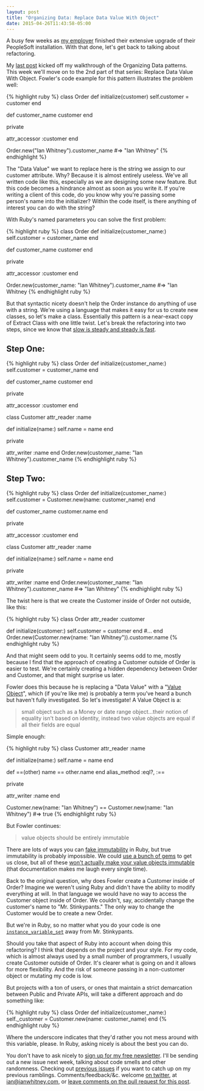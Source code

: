```yaml
---
layout: post
title: "Organizing Data: Replace Data Value With Object"
date: 2015-04-26T11:43:58-05:00
---
```


A busy few weeks as [my employer](http://www.umn.edu) finished their extensive upgrade of their PeopleSoft installation. With that done, let's get back to talking about refactoring.

My [last post](http://designisrefactoring.com/2015/03/29/organizing-data-self-encapsulation/) kicked off my walkthrough of the Organizing Data patterns. This week we'll move on to the 2nd part of that series: Replace Data Value With Object. Fowler's code example for this pattern illustrates the problem well:

<!--break-->

{% highlight ruby %}
class Order
  def initialize(customer)
    self.customer = customer
  end

  def customer_name
    customer
  end

  private

  attr_accessor :customer
end

Order.new("Ian Whitney").customer_name
#=> "Ian Whitney"
{% endhighlight %}

The "Data Value" we want to replace here is the string we assign to our customer attribute. Why? Because it is almost entirely useless. We've all written code like this, especially as we are designing some new feature. But this code becomes a hindrance almost as soon as you write it. If you're writing a client of this code, do you know why you're passing some person's name into the initializer? Within the code itself, is there anything of interest you can do with the string?

With Ruby's named parameters you can solve the first problem:

{% highlight ruby %}
class Order
  def initialize(customer_name:)
    self.customer = customer_name
  end

  def customer_name
    customer
  end

  private

  attr_accessor :customer
end

Order.new(customer_name: "Ian Whitney").customer_name
#=> "Ian Whitney
{% endhighlight ruby %}

But that syntactic nicety doesn't help the Order instance do anything of use with a string. We're using a language that makes it easy for us to create new classes, so let's make a class. Essentially this pattern is a near-exact copy of Extract Class with one little twist. Let's break the refactoring into two steps, since we know that [slow is steady and steady is fast](http://designisrefactoring.com/2015/03/01/refactoring-two-ways/).

## Step One:

{% highlight ruby %}
class Order
  def initialize(customer_name:)
    self.customer = customer_name
  end

  def customer_name
    customer
  end

  private

  attr_accessor :customer
end

class Customer
  attr_reader :name

  def initialize(name:)
    self.name = name
  end

  private

  attr_writer :name
end
Order.new(customer_name: "Ian Whitney").customer_name
{% endhighlight ruby %}

## Step Two:

{% highlight ruby %}
class Order
  def initialize(customer_name:)
    self.customer = Customer.new(name: customer_name)
  end

  def customer_name
    customer.name
  end

  private

  attr_accessor :customer
end

class Customer
  attr_reader :name

  def initialize(name:)
    self.name = name
  end

  private

  attr_writer :name
end
Order.new(customer_name: "Ian Whitney").customer_name
#=> "Ian Whitney"
{% endhighlight ruby %}

The twist here is that we create the Customer inside of Order not outside, like this:

{% highlight ruby %}
class Order
  attr_reader :customer

  def initialize(customer:)
    self.customer = customer
  end
  #...
end
Order.new(Customer.new(name: "Ian Whitney")).customer.name
{% endhighlight ruby %}

And that might seem odd to you. It certainly seems odd to me, mostly because I find that the approach of creating a Customer outside of Order is easier to test. We're certainly creating a hidden dependency between Order and Customer, and that might surprise us later.

Fowler does this because he is replacing a "Data Value" with a "[Value Object](http://martinfowler.com/bliki/ValueObject.html)", which (if you're like me) is probably a term you've heard a bunch but haven't fully investigated. So let's investigate! A Value Object is a:

> small object such as a Money or date range object...their notion of equality isn't based on identity, instead two value objects are equal if all their fields are equal

Simple enough:

{% highlight ruby %}
class Customer
  attr_reader :name

  def initialize(name:)
    self.name = name
  end

  def ==(other)
    name == other.name
  end
  alias_method :eql?, :==

  private

  attr_writer :name
end

Customer.new(name: "Ian Whitney") == Customer.new(name: "Ian Whitney")
#=> true
{% endhighlight ruby %}

But Fowler continues:

> value objects should be entirely immutable

There are lots of ways you can [fake immutability](https://duckduckgo.com/?q=immutable%20ruby) in Ruby, but true immutability is probably impossible. We could [use a bunch of gems](http://www.sitepoint.com/functional-programming-ruby-value-objects/) to get us close, but all of these [won't actually make your value objects immutable](http://apidock.com/ruby/Object/instance_variable_set) (that documentation makes me laugh every single time).

Back to the original question, why does Fowler create a Customer inside of Order? Imagine we weren't using Ruby and didn't have the ability to modify everything at will. In that language we would have no way to access the Customer object inside of Order. We couldn't, say, accidentally change the customer's name to "Mr. Stinkypants." The only way to change the Customer would be to create a new Order.

But we're in Ruby, so no matter what you do your code is one [`instance_variable_set`](http://ruby-doc.org/core-2.2.2/Object.html#method-i-instance_variable_set) away from Mr. Stinkypants.

Should you take that aspect of Ruby into account when doing this refactoring? I think that depends on the project and your style. For my code, which is almost always used by a small number of programmers, I usually create Customer outside of Order. It's clearer what is going on and it allows for more flexibility. And the risk of someone passing in a non-customer object or mutating my code is low.

But projects with a ton of users, or ones that maintain a strict demarcation between Public and Private APIs, will take a different approach and do something like:

{% highlight ruby %}
class Order
  def initialize(customer_name:)
    self._customer = Customer.new(name: customer_name)
  end
{% endhighlight ruby %}

Where the underscore indicates that they'd rather you not mess around with this variable, please. In Ruby, asking nicely is about the best you can do.

You don't have to ask nicely to [sign up for my free newsletter](http://tinyletter.com/ianwhitney/). I'll be sending out a new issue next week, talking about code smells and other randomness. Checking out [previous issues](http://tinyletter.com/ianwhitney/archive) if you want to catch up on my previous ramblings. Comments/feedback/&c. welcome [on twitter](https://twitter.com/iwhitney/), at ian@ianwhitney.com, or [leave comments on the pull request for this post](https://github.com/IanWhitney/designisrefactoring/pull/2).
